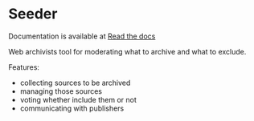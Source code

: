 Seeder
======

Documentation is available at [Read the docs](http://seeder.readthedocs.org/en/latest/)

Web archivists tool for moderating what to archive and what to exclude.

Features:
 - collecting sources to be archived
 - managing those sources
 - voting whether include them or not
 - communicating with publishers
